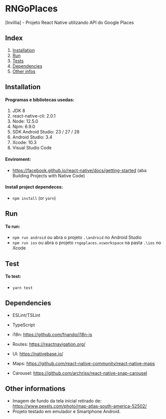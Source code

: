 # RNGoPlaces

[Invillia] - Projeto React Native utilizando API do Google Places

## Index

1. [Installation](#installation)
2. [Run](#run)
3. [Tests](#tests)
4. [Dependencies](#dependencies)
5. [Other infos](#other-infos)

<a name="installation"></a>

## Installation

#### Programas e bibliotecas usedas:

1. JDK 8
2. react-native-cli: 2.0.1
3. Node: 12.5.0
4. Npm: 6.9.0
5. SDK Android Studio: 23 / 27 / 28
6. Android Studio: 3.4
7. Xcode: 10.3
8. Visual Studio Code

#### Enviroment:

- https://facebook.github.io/react-native/docs/getting-started (aba Building Projects with Native Code)

#### Install project dependeces:

- `npm install` (or `yarn`)

<a name="run"></a>

## Run

#### To run:

- `npm run android` ou abra o projeto `.\android` no Android Studio
- `npm run ios` ou abra o projeto `rngoplaces.xcworkspace` na pasta `.\ios` no Xcode

## Test

<a name="tests"></a>

#### To test:

- `yarn test`

<a name="dependencies"></a>

## Dependencies

- ESLint/TSLint
- TypeScript
- i18n: https://github.com/fnando/i18n-js
- Routes: https://reactnavigation.org/
- UI: https://nativebase.io/

- Maps: https://github.com/react-native-community/react-native-maps
- Carousel: https://github.com/archriss/react-native-snap-carousel

<a name="other-infos"></a>

## Other informations

- Imagem de fundo da tela inicial retirado de: https://www.pexels.com/photo/map-atlas-south-america-52502/
- Projeto testado em emulador e Smartphone Android.
